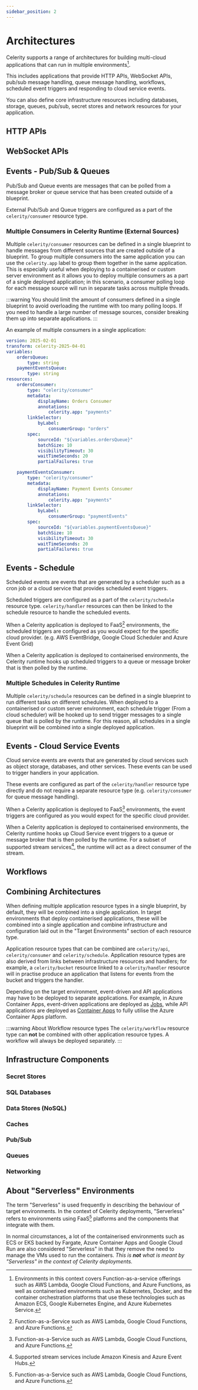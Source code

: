 ```yaml
---
sidebar_position: 2
---
```


# Architectures

Celerity supports a range of architectures for building multi-cloud applications that can run in multiple environments[^1].

This includes applications that provide HTTP APIs, WebSocket APIs, pub/sub message handling, queue message handling, workflows, scheduled event triggers and responding to cloud service events.

You can also define core infrastructure resources including databases, storage, queues, pub/sub, secret stores and network resources for your application.

## HTTP APIs

## WebSocket APIs

## Events - Pub/Sub & Queues

Pub/Sub and Queue events are messages that can be polled from a message broker or queue service that has been created outside of a blueprint.

External Pub/Sub and Queue triggers are configured as a part of the `celerity/consumer` resource type.

### Multiple Consumers in Celerity Runtime (External Sources)

Multiple `celerity/consumer` resources can be defined in a single blueprint to handle messages from different sources that are created outside of a blueprint. To group multiple consumers into the same application you can use the `celerity.app` label to group them together in the same application. This is especially useful when deploying to a containerised or custom server environment as it allows you to deploy multiple consumers as a part of a single deployed application; in this scenario, a consumer polling loop for each message source will run in separate tasks across multiple threads.

:::warning
You should limit the amount of consumers defined in a single blueprint to avoid overloading the runtime with too many polling loops. If you need to handle a large number of message sources, consider breaking them up into separate applications.
:::

An example of multiple consumers in a single application:

```yaml
version: 2025-02-01
transform: celerity-2025-04-01
variables:
    ordersQueue:
        type: string
    paymentEventsQueue:
        type: string
resources:
    ordersConsumer:
        type: "celerity/consumer"
        metadata:
            displayName: Orders Consumer
            annotations:
                celerity.app: "payments"
        linkSelector:
            byLabel:
                consumerGroup: "orders"
        spec:
            sourceId: "${variables.ordersQueue}"
            batchSize: 10
            visibilityTimeout: 30
            waitTimeSeconds: 20
            partialFailures: true

    paymentEventsConsumer:
        type: "celerity/consumer"
        metadata:
            displayName: Payment Events Consumer
            annotations:
                celerity.app: "payments"
        linkSelector:
            byLabel:
                consumerGroup: "paymentEvents"
        spec:
            sourceId: "${variables.paymentEventsQueue}"
            batchSize: 10
            visibilityTimeout: 30
            waitTimeSeconds: 20
            partialFailures: true
```

## Events - Schedule

Scheduled events are events that are generated by a scheduler such as a cron job or a cloud service that provides scheduled event triggers.

Scheduled triggers are configured as a part of the `celerity/schedule` resource type.
`celerity/handler` resources can then be linked to the schedule resource to handle the scheduled events.

When a Celerity application is deployed to FaaS[^2] environments, the scheduled triggers are configured as you would expect for the specific cloud provider. (e.g. AWS EventBridge, Google Cloud Scheduler and Azure Event Grid)

When a Celerity application is deployed to containerised environments, the Celerity runtime hooks up scheduled triggers to a queue or message broker that is then polled by the runtime.

### Multiple Schedules in Celerity Runtime

Multiple `celerity/schedule` resources can be defined in a single blueprint to run different tasks on different schedules. When deployed to a containerised or custom server environment, each schedule trigger (From a cloud scheduler) will be hooked up to send trigger messages to a single queue that is polled by the runtime.
For this reason, all schedules in a single blueprint will be combined into a single deployed application.


## Events - Cloud Service Events

Cloud service events are events that are generated by cloud services such as object storage, databases, and other services. These events can be used to trigger handlers in your application.

These events are configured as part of the `celerity/handler` resource type directly and do not require a separate resource type (e.g. `celerity/consumer` for queue message handling).

When a Celerity application is deployed to FaaS[^2] environments, the event triggers are configured as you would expect for the specific cloud provider.

When a Celerity application is deployed to containerised environments, the Celerity runtime hooks up Cloud Service event triggers to a queue or message broker that is then polled by the runtime. For a subset of supported stream services[^3], the runtime will act as a direct consumer of the stream.

## Workflows

## Combining Architectures

When defining multiple application resource types in a single blueprint, by default, they will be combined into a single application. In target environments that deploy containerised applications, these will be combined into a single application and combine infrastructure and configuration laid out in the "Target Environments" section of each resource type.

Application resource types that can be combined are `celerity/api`, `celerity/consumer` and `celerity/schedule`. Application resource types are also derived from links between infrastructure resources and handlers; for example, a `celerity/bucket` resource linked to a `celerity/handler` resource will in practise produce an application that listens for events from the bucket and triggers the handler.

Depending on the target environment, event-driven and API applications may have to be deployed to
separate applications.
For example, in Azure Container Apps, event-driven applications are deployed as [Jobs](https://learn.microsoft.com/en-us/azure/container-apps/jobs?tabs=azure-cli), while API applications are deployed as [Container Apps](https://learn.microsoft.com/en-us/azure/container-apps/overview) to fully utilise the Azure Container Apps platform.

:::warning About Workflow resource types
The `celerity/workflow` resource type can **not** be combined with other application resource types.
A workflow will always be deployed separately.
:::

## Infrastructure Components

### Secret Stores

### SQL Databases

### Data Stores (NoSQL)

### Caches

### Pub/Sub

### Queues

### Networking

## About "Serverless" Environments

The term "Serverless" is used frequently in describing the behaviour of target environments.
In the context of Celerity deployments, "Serverless" refers to environments using FaaS[^2] platforms and the components that integrate with them.

In normal circumstances, a lot of the containerised environments such as ECS or EKS backed by Fargate, Azure Container Apps and Google Cloud Run are also considered "Serverless" in that they remove the need to manage the VMs used to run the containers. _This is **not** what is meant by "Serverless" in the context of Celerity deployments._

[^1]: Environments in this context covers Function-as-a-service offerings such as AWS Lambda, Google Cloud Functions, and Azure Functions, as well as containerised environments such as Kubernetes, Docker, and the container orchestration platforms that use these technologies such as Amazon ECS, Google Kubernetes Engine, and Azure Kubernetes Service.
[^2]: Function-as-a-Service such as AWS Lambda, Google Cloud Functions, and Azure Functions.
[^3]: Supported stream services include Amazon Kinesis and Azure Event Hubs.

